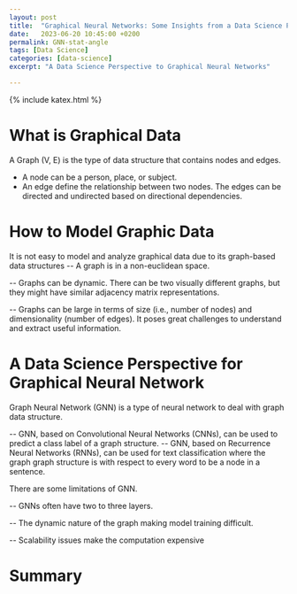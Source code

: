 ```yaml
---
layout: post
title:  "Graphical Neural Networks: Some Insights from a Data Science Perspective"
date:   2023-06-20 10:45:00 +0200
permalink: GNN-stat-angle
tags: [Data Science]
categories: [data-science]
excerpt: "A Data Science Perspective to Graphical Neural Networks"

---
```

{% include katex.html %}

# What is Graphical Data

A Graph (V, E) is the type of data structure that contains nodes and edges. 
  - A node can be a person, place, or subject.
  - An edge define the relationship between two nodes. The edges can be directed and undirected based on directional dependencies. 


# How to Model Graphic Data
It is not easy to model and analyze graphical data due to its graph-based data structures 
   -- A graph is in a non-euclidean space. 

   -- Graphs can be dynamic. There can be two visually different graphs, but they might have similar adjacency matrix representations. 

   -- Graphs can be large in terms of size (i.e., number of nodes) and dimensionality (number of edges). It poses great challenges to understand and extract useful information. 

# A Data Science Perspective for Graphical Neural Network

Graph Neural Network (GNN) is a type of neural network to deal with graph data structure. 

   -- GNN, based on Convolutional Neural Networks (CNNs), can be used to predict a class label of a graph structure.
   -- GNN, based on Recurrence Neural Networks (RNNs), can be used for text classification where the graph graph structure is with respect to every word to be a node in a sentence.  

There are some limitations of GNN.

 -- GNNs often have two to three layers. 

 -- The dynamic nature of the graph making model training difficult.
 
 -- Scalability issues make the computation expensive

# Summary

